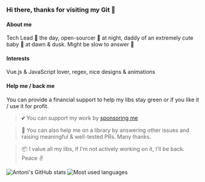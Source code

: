### Hi there, thanks for visiting my Git 💚

#### About me
Tech Lead 🧢 the day, open-sourcer 🧙 at night, daddy of an extremely cute baby 🐣 at dawn & dusk.
Might be slow to answer 🤷

#### Interests
Vue.js & JavaScript lover, regex, nice designs & animations


#### Help me / back me
You can provide a financial support to help my libs stay green or if you like it / use it for profit.
> 💕 You can support my work by [sponsoring me](https://github.com/sponsors/antoniandre)

> 🔨 You can also help me on a library by answering other issues and raising meaningful & well-tested PRs. Many thanks.

> 📦 I value all my libs, if I'm not actively working on it, I'll be back. Peace ✌️


![Antoni's GitHub stats](https://github-readme-stats.vercel.app/api?username=antoniandre&hide=prs&text_color=586069&layout=compact&hide_border=true&show_icons=true)
![Most used languages](https://github-readme-stats.vercel.app/api/top-langs/?username=antoniandre&text_color=586069&layout=compact&hide_border=true&title_color=0366d6&count_private=true&include_all_commits=true&show_icons=true)
